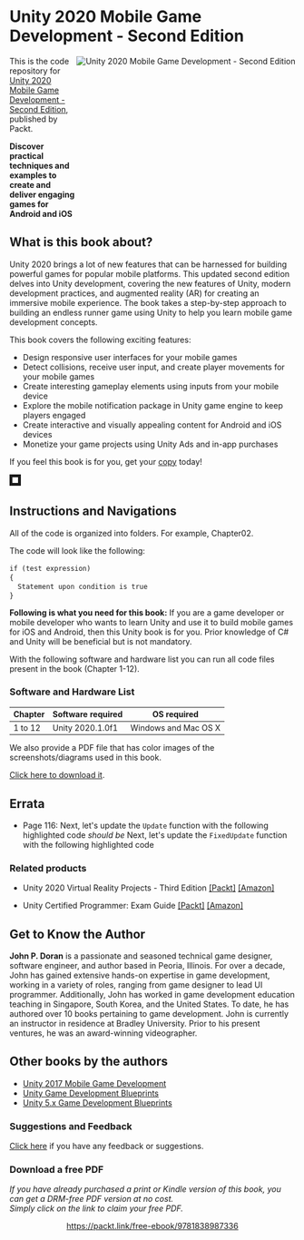 # Unity 2020 Mobile Game Development - Second Edition

<a href="https://www.packtpub.com/product/unity-2020-mobile-game-development-second-edition/9781838987336?utm_source=github&utm_medium=repository&utm_campaign=9781838987336"><img src="https://static.packt-cdn.com/products/9781838987336/cover/smaller" alt="Unity 2020 Mobile Game Development - Second Edition" height="256px" align="right"></a>

This is the code repository for [Unity 2020 Mobile Game Development - Second Edition](https://www.packtpub.com/product/unity-2020-mobile-game-development-second-edition/9781838987336?utm_source=github&utm_medium=repository&utm_campaign=9781838987336), published by Packt.

**Discover practical techniques and examples to create and deliver engaging games for Android and iOS**

## What is this book about?
Unity 2020 brings a lot of new features that can be harnessed for building powerful games for popular mobile platforms. This updated second edition delves into Unity development, covering the new features of Unity, modern development practices, and augmented reality (AR) for creating an immersive mobile experience. The book takes a step-by-step approach to building an endless runner game using Unity to help you learn mobile game development concepts.

This book covers the following exciting features: 
* Design responsive user interfaces for your mobile games
* Detect collisions, receive user input, and create player movements for your mobile games
* Create interesting gameplay elements using inputs from your mobile device
* Explore the mobile notification package in Unity game engine to keep players engaged
* Create interactive and visually appealing content for Android and iOS devices
* Monetize your game projects using Unity Ads and in-app purchases

If you feel this book is for you, get your [copy](https://www.amazon.com/dp/1838987339) today!

<a href="https://www.packtpub.com/?utm_source=github&utm_medium=banner&utm_campaign=GitHubBanner"><img src="https://raw.githubusercontent.com/PacktPublishing/GitHub/master/GitHub.png" alt="https://www.packtpub.com/" border="5" /></a>

## Instructions and Navigations
All of the code is organized into folders. For example, Chapter02.

The code will look like the following:
```
if (test expression)
{
  Statement upon condition is true
}
```

**Following is what you need for this book:**
If you are a game developer or mobile developer who wants to learn Unity and use it to build mobile games for iOS and Android, then this Unity book is for you. Prior knowledge of C# and Unity will be beneficial but is not mandatory.

With the following software and hardware list you can run all code files present in the book (Chapter 1-12).

### Software and Hardware List

| Chapter  | Software required                   | OS required                        |
| -------- | ------------------------------------| -----------------------------------|
| 1 to 12        | Unity 2020.1.0f1                    | Windows and Mac OS X |

We also provide a PDF file that has color images of the screenshots/diagrams used in this book. 

[Click here to download it](https://static.packt-cdn.com/downloads/9781838987336_ColorImages.pdf).

## Errata

* Page 116: Next, let's update the ```Update``` function with the following highlighted code _should be_ Next, let's update the ```FixedUpdate``` function with the following highlighted code

### Related products <Other books you may enjoy>
* Unity 2020 Virtual Reality Projects - Third Edition [[Packt]](https://www.packtpub.com/product/unity-2020-virtual-reality-projects-third-edition/9781839217333?utm_source=github&utm_medium=repository&utm_campaign=9781839217333) [[Amazon]](https://www.amazon.com/dp/1839217332)

* Unity Certified Programmer: Exam Guide [[Packt]](https://www.packtpub.com/product/unity-certified-programmer-exam-guide/9781838828424?utm_source=github&utm_medium=repository&utm_campaign=9781838828424) [[Amazon]](https://www.amazon.com/dp/1838828427)

## Get to Know the Author
**John P. Doran**
is a passionate and seasoned technical game designer, software engineer, and author based in Peoria, Illinois.
For over a decade, John has gained extensive hands-on expertise in game development, working in a variety of roles, ranging from game designer to lead UI programmer. Additionally, John has worked in game development education teaching in Singapore, South Korea, and the United States. To date, he has authored over 10 books pertaining to game development.
John is currently an instructor in residence at Bradley University. Prior to his present ventures, he was an award-winning videographer.


## Other books by the authors
* [Unity 2017 Mobile Game Development](https://www.packtpub.com/product/unity-2017-mobile-game-development/9781787288713?utm_source=github&utm_medium=repository&utm_campaign=9781787288713)
* [Unity Game Development Blueprints](https://www.packtpub.com/product/unity-game-development-blueprints/9781783553655?utm_source=github&utm_medium=repository&utm_campaign=9781783553655)
* [Unity 5.x Game Development Blueprints](https://www.packtpub.com/product/unity-5-x-game-development-blueprints/9781785883118?utm_source=github&utm_medium=repository&utm_campaign=9781785883118)

### Suggestions and Feedback
[Click here](https://docs.google.com/forms/d/e/1FAIpQLSdy7dATC6QmEL81FIUuymZ0Wy9vH1jHkvpY57OiMeKGqib_Ow/viewform) if you have any feedback or suggestions.
### Download a free PDF

 <i>If you have already purchased a print or Kindle version of this book, you can get a DRM-free PDF version at no cost.<br>Simply click on the link to claim your free PDF.</i>
<p align="center"> <a href="https://packt.link/free-ebook/9781838987336">https://packt.link/free-ebook/9781838987336 </a> </p>